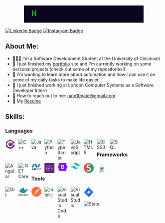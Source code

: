 <p align="center">
  <img src="https://github.com/NathanBurns3/NathanBurns3/blob/main/Typing_Name.gif" alt="Hey there, I'm Nathan! 👋🏼">
</p>

[![Linkedin Badge](https://img.shields.io/badge/-LinkedIn-0e76a8?style=flat-square&logo=Linkedin&logoColor=white)](https://www.linkedin.com/in/nathan-burns-717802170/)
[![Instagram Badge](https://img.shields.io/badge/-Instagram-e4405f?style=flat-square&logo=Instagram&logoColor=white)](https://www.instagram.com/nathan.burnss/)

## About Me:

- 👨🏼‍💻 I'm a Software Development Student at the University of Cincinnati
- 🚀 I just finished my [portfolio] site and I'm currently working on some personal projects (check out some of my repositories!)
- 🤖 I'm wanting to learn more about automation and how I can use it on some of my daily tasks to make life easier
- 📆 I just finished working at London Computer Systems as a Software Developer Intern
- 📧 How to reach out to me: nate10nate@gmail.com
- 📄 My [Resume]

## Skills:

### Languages

<img align="left" alt="C#" width="32px" src="https://raw.githubusercontent.com/devicons/devicon/master/icons/csharp/csharp-original.svg" style="padding-right:10px;" />
<img align="left" alt="C++" width="32px" src="https://img.icons8.com/color/48/000000/c-plus-plus-logo.png" style="padding-right:10px;" />
<img align="left" alt="Java" width="32px" src="https://img.icons8.com/color/48/000000/java-coffee-cup-logo--v1.png" style="padding-right:10px;" />
<img align="left" alt="Python" width="32px" src="https://img.icons8.com/color/48/000000/python--v1.png" style="padding-right:10px;" />
<img align="left" alt="TypeScript" width="32px" src="https://cdn.jsdelivr.net/gh/devicons/devicon/icons/typescript/typescript-original.svg" style="padding-right:10px;" />
<img align="left" alt="JavaScript" width="32px" src="https://cdn.jsdelivr.net/gh/devicons/devicon/icons/javascript/javascript-original.svg" style="padding-right:10px;" />
<img align="left" alt="HTML5" width="32px" src="https://cdn.jsdelivr.net/gh/devicons/devicon/icons/html5/html5-original.svg" style="padding-right:10px;" />
<img align="left" alt="CSS3" width="32px" src="https://cdn.jsdelivr.net/gh/devicons/devicon/icons/css3/css3-original.svg" style="padding-right:10px;" />
<img align="left" alt="SQL" width="32px" src="https://img.icons8.com/external-wanicon-lineal-color-wanicon/64/000000/external-sql-server-big-data-wanicon-lineal-color-wanicon.png" style="padding-right:10px;" /><br>

### Frameworks

<img align="left" alt="Angular" width="32px" src="https://img.icons8.com/color/48/000000/angularjs.png" style="padding-right:10px;" />
<img align="left" alt=".NET Core" width="32px" src="https://img.icons8.com/color/48/000000/net-framework.png" style="padding-right:10px;" />
<img align="left" alt="ASP.NET Core" width="32px" src="aspNet.jpg" style="padding-right:10px;" />
<img align="left" alt="Entity" width="32px" src="entity.png" style="padding-right:10px;" />
<img align="left" alt="Bootstrap" width="32px" src="bootstrap.png" style="padding-right:10px;" />
<img align="left" alt="tailwind" width="32px" src="tailwind.png" style="padding-right:10px;" />
<img align="left" alt="JUnit" width="32px" src="junit.png" style="padding-right:10px;" />
<img align="left" alt="JavaFX" width="32px" src="javafx.png" style="padding-right:10px;" /><br>

### Tools

<img align="left" alt="Git" width="32px" src="https://img.icons8.com/color/48/000000/git.png" style="padding-right:10px;" />
<img align="left" alt="Docker" width="32px" src="https://raw.githubusercontent.com/devicons/devicon/master/icons/docker/docker-original-wordmark.svg" style="padding-right:10px;" />
<img align="left" alt="Postman" width="32px" src="postman.png" style="padding-right:10px;" />
<img align="left" alt="Intellij" width="32px" src="https://img.icons8.com/color/48/000000/intellij-idea.png" style="padding-right:10px;" />
<img align="left" alt="Visual Studio Code" width="32px" src="https://cdn.jsdelivr.net/gh/devicons/devicon/icons/vscode/vscode-original.svg" style="padding-right:10px;" />
<img align="left" alt="Visual Studio" width="32px" src="https://img.icons8.com/color/48/000000/visual-studio.png" style="padding-right:10px;" />
<img align="left" alt="Jira" width="32px" src="jira.webp" style="padding-right:10px;" /><br>

##

<img align="left" alt="Stats" src="https://github-readme-stats.vercel.app/api/top-langs/?username=NathanBurns3" />

[Resume]: https://drive.google.com/file/d/1uy11GK_e6C5v-qbbClpXLhFEbW7V6SMb/view?usp=sharing
[portfolio]: https://nathanburns.dev/
